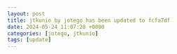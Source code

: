 ```yaml
---
layout: post
title: jtkunio by jotego has been updated to fcfa7df
date: 2024-05-24 11:07:28 +0000
categories: [jotego, jtkunio]
tags: [update]
---
```


